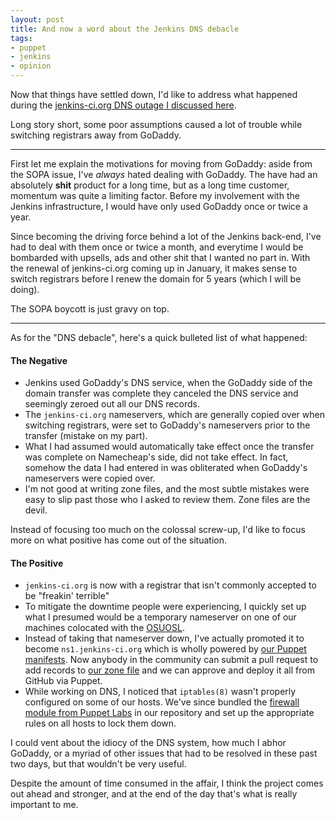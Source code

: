 ```yaml
---
layout: post
title: And now a word about the Jenkins DNS debacle
tags:
- puppet
- jenkins
- opinion
---
```


Now that things have settled down, I'd like to address what happened during the
[jenkins-ci.org DNS outage I discussed
here](https://groups.google.com/group/jenkinsci-users/browse_thread/thread/b1015d6efd53343f#).

Long story short, some poor assumptions caused a lot of trouble while switching
registrars away from GoDaddy.


----

First let me explain the motivations for moving from GoDaddy: aside from the
SOPA issue, I've *always* hated dealing with GoDaddy. The have had an
absolutely **shit** product for a long time, but as a long time customer,
momentum was quite a limiting factor. Before my involvement with the Jenkins
infrastructure, I would have only used GoDaddy once or twice a year.

Since becoming the driving force behind a lot of the Jenkins back-end, I've had
to deal with them once or twice a month, and everytime I would be bombarded
with upsells, ads and other shit that I wanted no part in. With the renewal of
jenkins-ci.org coming up in January, it makes sense to switch registrars before
I renew the domain for 5 years (which I will be doing).

The SOPA boycott is just gravy on top.

----

As for the "DNS debacle", here's a quick bulleted list of what happened:

#### The Negative

* Jenkins used GoDaddy's DNS service, when the GoDaddy side of the domain
  transfer was complete they canceled the DNS service and seemingly zeroed
  out all our DNS records.
* The `jenkins-ci.org` nameservers, which are generally copied over when
  switching registrars, were set to GoDaddy's nameservers prior to the transfer
  (mistake on my part).
* What I had assumed would automatically take effect once the transfer was
  complete on Namecheap's side, did not take effect. In fact, somehow the data
  I had entered in was obliterated when GoDaddy's nameservers were copied over.
* I'm not good at writing zone files, and the most subtle mistakes were easy to
  slip past those who I asked to review them. Zone files are the devil.

Instead of focusing too much on the colossal screw-up, I'd like to focus more
on what positive has come out of the situation.


#### The Positive

* `jenkins-ci.org` is now with a registrar that isn't commonly accepted to be
  "freakin' terrible"
* To mitigate the downtime people were experiencing, I quickly set up what I
  presumed would be a temporary nameserver on one of our machines colocated
  with the [OSUOSL](http://www.osuosl.org).
* Instead of taking that nameserver down, I've actually promoted it to become
  `ns1.jenkins-ci.org` which is wholly powered by [our Puppet
   manifests](https://github.com/jenkinsci/infra-puppet/). Now anybody in the
   community can submit a pull request to add records to [our zone
   file](https://github.com/jenkinsci/infra-puppet/blob/master/modules/jenkins-dns/files/jenkins-ci.org.zone) and we can
   approve and deploy it all from GitHub via Puppet.
* While working on DNS, I noticed that `iptables(8)` wasn't properly configured
  on some of our hosts. We've since bundled the [firewall module from Puppet
  Labs](http://forge.puppetlabs.com/puppetlabs/firewall) in our repository and
  set up the appropriate rules on all hosts to lock them down.


I could vent about the idiocy of the DNS system, how much I abhor GoDaddy, or a
myriad of other issues that had to be resolved in these past two days, but that
wouldn't be very useful.

Despite the amount of time consumed in the affair, I think the project comes
out ahead and stronger, and at the end of the day that's what is really
important to me.
